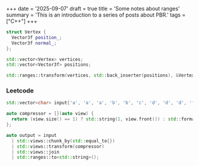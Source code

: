 +++
date = '2025-09-07'
draft = true
title = 'Some notes about ranges'
summary = 'This is an introduction to a series of posts about PBR.'
tags = ["C++"]
+++

```cpp
struct Vertex {
  Vector3f position_;
  Vector3f normal_;
};

std::vector<Vertex> vertices;
std::vector<Vector3f> positions;

std::ranges::transform(vertices, std::back_inserter(positions), &Vertex::position_);
```


### Leetcode

```cpp
std::vector<char> input{'a', 'a', 'a', 'b', 'b', 'c', 'd', 'd', 'd', 'f'};

auto compressor = [](auto view) {
  return (view.size() == 1) ? std::string(1, view.front()) : std::format("{}{}", view.front(), view.size());
};

auto output = input 
  | std::views::chunk_by(std::equal_to{})
  | std::views::transform(compressor)
  | std::views::join
  | std::ranges::to<std::string>();
```